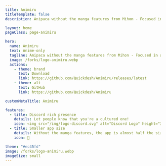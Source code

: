 ```yaml
---
title: Animiru
titleTemplate: false
description: Anipaca without the manga features from Mihon - Focused in anime.

layout: home
pageClass: page-animiru

hero:
  name: Animiru
  text: Anime-only
  tagline: Anipaca without the manga features from Mihon - Focused in anime.
  image: /forks/logo-animiru.webp
  actions:
    - theme: brand
      text: Download
      link: https://github.com/Quickdesh/Animiru/releases/latest
    - theme: alt
      text: GitHub
      link: https://github.com/Quickdesh/Animiru

customMetaTitle: Animiru

features:
  - title: Discord rich presence
    details: Let people know that you're a cultured one!
    icon: <img src="/img/logo-discord.svg" alt="Discord Logo" height="32" width="32">
  - title: Smaller app size
    details: Without the manga features, the app is almost half the size of Anipaca.
    icon: 🤏

theme: "#ec45fd"
image: /forks/logo-animiru.webp
imageSize: small
---
```


<br><VPTeamMembers size="small" :members="members" />

<script setup>
import "@theme/styles/forks/animiru.styl"
import { VPTeamMembers } from "vitepress/theme"

const members = [
  {
    avatar: "https://www.github.com/Quickdesh.png",
    name: "Quickdesh",
    title: "Creator",
    links: [
      { icon: "github", link: "https://github.com/Quickdesh" }
    ]
  }
]
</script>
